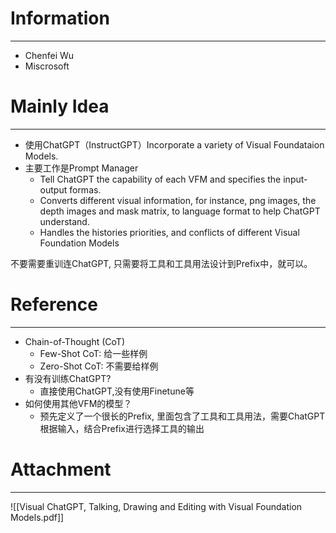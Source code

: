 # Information
---
- Chenfei Wu
- Miscrosoft

# Mainly Idea
---
- 使用ChatGPT（InstructGPT）Incorporate a variety of Visual Foundataion Models.
- 主要工作是Prompt Manager
	- Tell ChatGPT the capability of each VFM and specifies the input-output formas.
	- Converts different visual information, for instance, png images, the depth images and mask matrix, to language format to help ChatGPT understand.
	- Handles the histories priorities, and conflicts of different Visual Foundation Models

不要需要重训连ChatGPT, 只需要将工具和工具用法设计到Prefix中，就可以。

# Reference
---
- Chain-of-Thought (CoT) 
	- Few-Shot CoT: 给一些样例
	- Zero-Shot CoT: 不需要给样例
- 有没有训练ChatGPT?
	- 直接使用ChatGPT,没有使用Finetune等
- 如何使用其他VFM的模型？
	- 预先定义了一个很长的Prefix, 里面包含了工具和工具用法，需要ChatGPT根据输入，结合Prefix进行选择工具的输出

# Attachment
---
![[Visual ChatGPT, Talking, Drawing and Editing with Visual Foundation Models.pdf]]